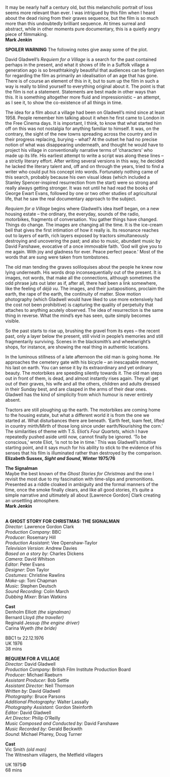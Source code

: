 

It may be nearly half a century old, but this melancholic portrait of loss seems more relevant than ever. I was intrigued by this film when I heard about the dead rising from their graves sequence, but the film is so much more than this undoubtedly brilliant sequence. At times surreal and abstract, while in other moments pure documentary, this is a quietly angry piece of filmmaking.  
**Mark Jenkin**

**SPOILER WARNING** The following notes give away some of the plot.

David Gladwell’s _Requiem for a Village_ is a search for the past contained perhaps in the present, and what it shows of life in a Suffolk village a generation ago is so breathtakingly beautiful that audiences can be forgiven for regarding the film as primarily an idealisation of an age that has gone. There is of course an element of this in it, but to sum up the film in such a way is really to blind yourself to everything original about it. The point is that the film is not a statement. Statements are best made in other ways than this. It is something altogether more fluid and impressionistic – an attempt, as I see it, to show the co-existence of all things in time.

The idea for a film about a village had been on Gladwell’s mind since at least 1958. People remember him talking about it when he first came to London in the Free Cinema days. It is important, I think, to know that what started him off on this was not nostalgia for anything familiar to himself. It was, on the contrary, the sight of the new towns spreading across the country and in their progress replacing, burying – what? At the outset he had no precise notion of what was disappearing underneath, and thought he would have to project his village in conventionally narrative terms of ‘characters’ who made up its life. His earliest attempt to write a script was along these lines – a strictly literary effort. After writing several versions in this way, he decided he lacked the literary talent and, off and on through the years, tried to find a writer who could put his concept into words. Fortunately nothing came of this search, probably because his own visual ideas (which included a Stanley Spencer-inspired resurrection from the start) were so strong and really always getting stronger.  It was not until he had read the books of George Ewart Evans, followed by one or two other studies of agricultural life, that he saw the real documentary approach to the subject.

_Requiem for a Village_ begins where Gladwell’s idea itself began, on a new housing estate – the ordinary, the everyday, sounds of the radio, motorbikes, fragments of conversation. You gather things have changed. Things do change. The images are changing all the time. It is the ice-cream bell that gives the first intimation of how it really is. Its resonance reaches out to layers of earth, rich layers exposed by tractors simultaneously destroying and uncovering the past; and also to music, abundant music by David Fanshawe, evocative of a once immovable faith. ‘God will give you to me again. With joy and gladness for ever. Peace perfect peace.’ Most of the words that are sung were taken from tombstones.

The old man tending the graves soliloquises about the people he knew now lying underneath. His words drop inconsequentially out of the present. It is images, not words, that make all the connections, although sometimes the odd phrase juts out later as if, after all, there had been a link somewhere, like the feeling of _déjà vu_. The images, and their juxtapositions, proclaim the earth, the rape of the earth, the continuity of matter. Slow motion photography (which Gladwell would have liked to use more extensively had the cost not been prohibitive) is capturing the quality of perpetuity that attaches to anything acutely observed. The idea of resurrection is the same thing in reverse.  What the mind’s eye has seen, quite simply becomes visible.

So the past starts to rise up, brushing the gravel from its eyes – the recent past, only a layer below the present, still vivid in people’s memories and still fragmentarily surviving. Scenes in the blacksmith’s and wheelwright’s shops, for instance, are showing the real thing in authentic locations.

In the luminous stillness of a late afternoon the old man is going home. He approaches the cemetery gate with his bicycle – an inescapable moment, his last on earth. You can sense it by its extraordinary and yet ordinary beauty. The motorbikes are speeding silently towards it. The old man steps out in front of them, is dead, and almost instantly rises again. They all get out of their graves, his wife and all the others, children and adults dressed in their Sunday best, and are clasped in the arms of their dear ones. Gladwell has the kind of simplicity from which humour is never entirely absent.

Tractors are still ploughing up the earth. The motorbikes are coming home to the housing estate, but what a different world it is from the one we started at. What disturbances there are beneath. ‘Earth feet, loam feet, lifted in country mirth/Mirth of those long since under earth/Nourishing the corn.’ The similarities of theme with T.S. Eliot’s _Four Quartets_, which I have repeatedly pushed aside until now, cannot finally be ignored. ‘To be conscious,’ wrote Eliot, ‘is not to be in time.’ This was Gladwell’s intuitive starting point, and it says much for his ability to stick to the evidence of his senses that his film is illuminated rather than destroyed by the comparison.  
**Elizabeth Sussex, _Sight and Sound_, Winter 1975/76**

**The Signalman**  
Maybe the best known of the _Ghost Stories for Christmas_ and the one I revisit the most due to my fascination with time-slips and premonitions. Presented as a riddle cloaked in ambiguity and the formal manners of the time, once the smoke finally clears, and like all good stories, it’s quite a simple narrative and ultimately all about [Lawrence Gordon] Clark creating an unsettling atmosphere.  
**Mark Jenkin**
<br><br>

**A GHOST STORY FOR CHRISTMAS: THE SIGNALMAN**  
_Director_: Lawrence Gordon Clark  
_Production Company_: BBC  
_Producer_: Rosemary Hill  
_Production Assistant_: Vee Openshaw-Taylor  
_Television Version_: Andrew Davies  
_Based on a story by_: Charles Dickens  
_Camera_: David Whitson  
_Editor_: Peter Evans  
_Designer_: Don Taylor  
_Costumes_: Christine Rawlins  
_Make-up_: Toni Chapman  
_Music_: Stephen Deutsch  
_Sound Recording_: Colin March  
_Dubbing Mixer_: Brian Watkins

**Cast**  
Denholm Elliott _(the signalman)_  
Bernard Lloyd _(the traveller)_  
Reginald Jessup _(the engine driver)_  
Carina Wyeth _(the bride)_

BBC1 tx 22.12.1976  
UK 1976  
38 mins

**REQUIEM FOR A VILLAGE**<br>
_Director:_ David Gladwell<br>
_Production Company:_ British Film Institute Production Board<br>
_Producer:_ Michael Raeburn<br>
_Assistant Producer:_ Bob Settle<br>
_Assistant Director:_ Neil Thomson<br>
_Written by:_ David Gladwell<br>
_Photography:_ Bruce Parsons<br>
_Additional Photography:_ Walter Lassally<br>
_Photography Assistant:_ Gordon Steinforth<br>
_Editor:_ David Gladwell<br>
_Art Director:_ Philip O’Reilly<br>
_Music Composed and Conducted by:_ David Fanshawe<br>
_Music Recorded by:_ Gerald Beckwith<br>
_Sound:_ Michael Pharey, Doug Turner<br>

**Cast**<br>
Vic Smith _(old man)_<br>
The Witnesham villagers, the Metfield villagers<br>

UK 1975©<br>
68 mins<br>
<br>
<!--stackedit_data:
eyJoaXN0b3J5IjpbLTIzNDQ2Njg5NV19
-->